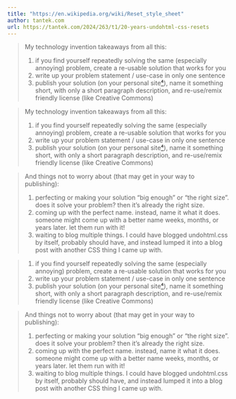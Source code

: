 ```yaml
---
title: "https://en.wikipedia.org/wiki/Reset_style_sheet"
author: tantek.com
url: https://tantek.com/2024/263/t1/20-years-undohtml-css-resets
---
```


> My technology invention takeaways from all this: 
>  1. if you find yourself repeatedly solving the same (especially annoying) problem, create a re-usable solution that works for you 
>  2. write up your problem statement / use-case in only one sentence 
>  3. publish your solution (on your personal site[⁴](https://tantek.com/2024/263/t1/20-years-undohtml-css-resets#t5Z51_note-4)), name it something short, with only a short paragraph description, and re-use/remix friendly license (like Creative Commons)


> My technology invention takeaways from all this: 
>  1. if you find yourself repeatedly solving the same (especially annoying) problem, create a re-usable solution that works for you 
>  2. write up your problem statement / use-case in only one sentence 
>  3. publish your solution (on your personal site[⁴](https://tantek.com/2024/263/t1/20-years-undohtml-css-resets#t5Z51_note-4)), name it something short, with only a short paragraph description, and re-use/remix friendly license (like Creative Commons)


> And things not to worry about (that may get in your way to publishing): 
>  1. perfecting or making your solution “big enough” or “the right size”. does it solve your problem? then it’s already the right size. 
>  2. coming up with the perfect name. instead, name it what it does. someone might come up with a better name weeks, months, or years later. let them run with it! 
>  3. waiting to blog multiple things. I could have blogged undohtml.css by itself, probably should have, and instead lumped it into a blog post with another CSS thing I came up with.


> 1. if you find yourself repeatedly solving the same (especially annoying) problem, create a re-usable solution that works for you 
>  2. write up your problem statement / use-case in only one sentence 
>  3. publish your solution (on your personal site[⁴](https://tantek.com/2024/263/t1/20-years-undohtml-css-resets#t5Z51_note-4)), name it something short, with only a short paragraph description, and re-use/remix friendly license (like Creative Commons)


> And things not to worry about (that may get in your way to publishing):
>  1. perfecting or making your solution “big enough” or “the right size”. does it solve your problem? then it’s already the right size. 
>  2. coming up with the perfect name. instead, name it what it does. someone might come up with a better name weeks, months, or years later. let them run with it! 
>  3. waiting to blog multiple things. I could have blogged undohtml.css by itself, probably should have, and instead lumped it into a blog post with another CSS thing I came up with.



